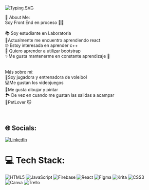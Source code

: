 # <h1 align="center">

[![Typing SVG](https://readme-typing-svg.herokuapp.com?size=29&duration=4000&color=6F8EE3&lines=Hola++👋+soy+Catalina)](https://git.io/typing-svg)
</h1>
💫 About Me:
<br>Soy Front End en proceso 👩‍💻<br><br>📚 Soy estudiante en Laboratoria<br>🌱Actualmente me encuentro aprendiendo react<br>🤓 Estoy interesada en aprender c++<br>👀 Quiero aprender a utilizar bootstrap<br>✨Me gusta mantenerme en constante aprendizaje  🤩<br><br><br>Más sobre mí: <br>🏐Soy jugadora y entrenadora de voleibol<br>💻Me gustan los videojuegos<br>🎨Me gusta dibujar y pintar<br>🏞 De vez en cuando me gustan las salidas a acampar<br>🐶PetLover 🐱<br><br><br>


## 🌐 Socials:
[![LinkedIn](https://img.shields.io/badge/LinkedIn-%230077B5.svg?logo=linkedin&logoColor=white)](https://linkedin.com/in/https://www.linkedin.com/in/catalina-salinas-ram%C3%ADrez/) 

# 💻 Tech Stack:
![HTML5](https://img.shields.io/badge/html5-%23E34F26.svg?style=plastic&logo=html5&logoColor=white) ![JavaScript](https://img.shields.io/badge/javascript-%23323330.svg?style=plastic&logo=javascript&logoColor=%23F7DF1E) ![Firebase](https://img.shields.io/badge/firebase-%23039BE5.svg?style=plastic&logo=firebase) ![React](https://img.shields.io/badge/react-%2320232a.svg?style=plastic&logo=react&logoColor=%2361DAFB) 	![Figma](https://img.shields.io/badge/figma-%23F24E1E.svg?style=plastic&logo=figma&logoColor=white) ![Krita](https://img.shields.io/badge/Krita-203759?style=plastic&logo=krita&logoColor=EEF37B) ![CSS3](https://img.shields.io/badge/css3-%231572B6.svg?style=plastic&logo=css3&logoColor=white) ![Canva](https://img.shields.io/badge/Canva-%2300C4CC.svg?style=plastic&logo=Canva&logoColor=white) ![Trello](https://img.shields.io/badge/Trello-%23026AA7.svg?style=plastic&logo=Trello&logoColor=white)

  
  
  

